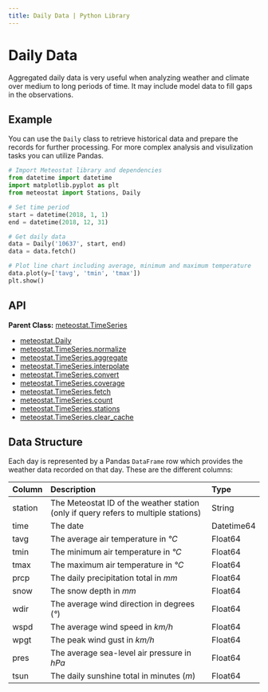 ```yaml
---
title: Daily Data | Python Library
---
```


# Daily Data

Aggregated daily data is very useful when analyzing weather and climate over medium to long periods of time. It may include model data to fill gaps in the observations.

## Example

You can use the `Daily` class to retrieve historical data and prepare the records for further processing. For more complex analysis and visulization tasks you can utilize Pandas.

```python
# Import Meteostat library and dependencies
from datetime import datetime
import matplotlib.pyplot as plt
from meteostat import Stations, Daily

# Set time period
start = datetime(2018, 1, 1)
end = datetime(2018, 12, 31)

# Get daily data
data = Daily('10637', start, end)
data = data.fetch()

# Plot line chart including average, minimum and maximum temperature
data.plot(y=['tavg', 'tmin', 'tmax'])
plt.show()
```

## API

**Parent Class:** [meteostat.TimeSeries](/python/api/timeseries/)

* [meteostat.Daily](api/daily/)
* [meteostat.TimeSeries.normalize](api/timeseries/normalize)
* [meteostat.TimeSeries.aggregate](api/timeseries/aggregate)
* [meteostat.TimeSeries.interpolate](api/timeseries/interpolate)
* [meteostat.TimeSeries.convert](api/timeseries/convert)
* [meteostat.TimeSeries.coverage](api/timeseries/coverage)
* [meteostat.TimeSeries.fetch](api/timeseries/fetch)
* [meteostat.TimeSeries.count](api/timeseries/count)
* [meteostat.TimeSeries.stations](api/timeseries/stations)
* [meteostat.TimeSeries.clear_cache](api/timeseries/clear_cache)

## Data Structure

Each day is represented by a Pandas `DataFrame` row which provides the weather data recorded on that day. These are the different columns:

| **Column** | **Description**                                                                     | **Type**   |
|:-----------|:------------------------------------------------------------------------------------|:-----------|
| station    | The Meteostat ID of the weather station (only if query refers to multiple stations) | String     |
| time       | The date                                                                            | Datetime64 |
| tavg       | The average air temperature in _°C_                                                 | Float64    |
| tmin       | The minimum air temperature in _°C_                                                 | Float64    |
| tmax       | The maximum air temperature in _°C_                                                 | Float64    |
| prcp       | The daily precipitation total in _mm_                                               | Float64    |
| snow       | The snow depth in _mm_                                                              | Float64    |
| wdir       | The average wind direction in degrees (_°_)                                         | Float64    |
| wspd       | The average wind speed in _km/h_                                                    | Float64    |
| wpgt       | The peak wind gust in _km/h_                                                        | Float64    |
| pres       | The average sea-level air pressure in _hPa_                                         | Float64    |
| tsun       | The daily sunshine total in minutes (_m_)                                           | Float64    |
